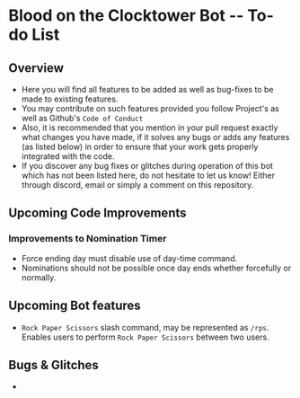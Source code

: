 # Blood on the Clocktower Bot -- To-do List

## Overview 

- Here you will find all features to be added as well as bug-fixes to be made to existing features. 
- You may contribute on such features provided you follow Project's as well as Github's `Code of Conduct`
- Also, it is recommended that you mention in your pull request exactly what changes you have made, if it solves any bugs or adds any features (as listed below) in order to ensure that your work gets properly integrated with the code. 
- If you discover any bug fixes or glitches during operation of this bot which has not been listed here, do not hesitate to let us know! Either through discord, email or simply a comment on this repository. 

## Upcoming Code Improvements

### Improvements to Nomination Timer 
- Force ending day must disable use of day-time command. 
- Nominations should not be possible once day ends whether forcefully or normally.

### 

## Upcoming Bot features

- `Rock Paper Scissors` slash command, may be represented as `/rps`. Enables users to perform `Rock Paper Scissors` between two users. 
## Bugs & Glitches
-